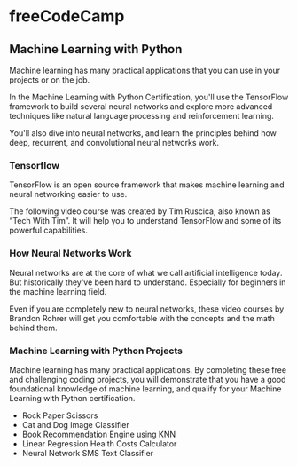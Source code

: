 # freeCodeCamp
## Machine Learning with Python

Machine learning has many practical applications that you can use in your projects or on the job.

In the Machine Learning with Python Certification, you'll use the TensorFlow framework to build several neural networks and explore more advanced techniques like natural language processing and reinforcement learning.

You'll also dive into neural networks, and learn the principles behind how deep, recurrent, and convolutional neural networks work.

### Tensorflow

TensorFlow is an open source framework that makes machine learning and neural networking easier to use.

The following video course was created by Tim Ruscica, also known as “Tech With Tim”. It will help you to understand TensorFlow and some of its powerful capabilities.

### How Neural Networks Work

Neural networks are at the core of what we call artificial intelligence today. But historically they've been hard to understand. Especially for beginners in the machine learning field.

Even if you are completely new to neural networks, these video courses by Brandon Rohrer will get you comfortable with the concepts and the math behind them.

### Machine Learning with Python Projects

Machine learning has many practical applications. By completing these free and challenging coding projects, you will demonstrate that you have a good foundational knowledge of machine learning, and qualify for your Machine Learning with Python certification.

* Rock Paper Scissors
* Cat and Dog Image Classifier
* Book Recommendation Engine using KNN
* Linear Regression Health Costs Calculator
* Neural Network SMS Text Classifier

